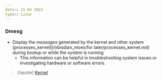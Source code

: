 ```yaml
---
date:: 21 04 2023
type:: Linux
---
```

### Dmesg 
- Display the *messages* generated by the kernel and other system [processes_kernel](/obisdian_ntoes/for later/processes_kernel.md)  during bootup or while the system is running
	- This information can be helpful in troubleshooting system issues or investigating hardware or software errors.
 
>[!quote] [Kernel](/obisdian_ntoes/notes_obsidian/Linux/Kernel/Kernel.md)